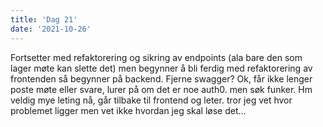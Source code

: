 ```yaml
---
title: 'Dag 21'
date: '2021-10-26'
---
```


Fortsetter med refaktorering og sikring av endpoints (ala bare den som lager møte kan slette det) men begynner å bli ferdig med refaktorering av frontenden så begynner på backend. Fjerne swagger? Ok, får ikke lenger poste møte eller svare, lurer på om det er noe auth0. men søk funker. Hm veldig mye leting nå, går tilbake til frontend og leter. tror jeg vet hvor problemet ligger men vet ikke hvordan jeg skal løse det...